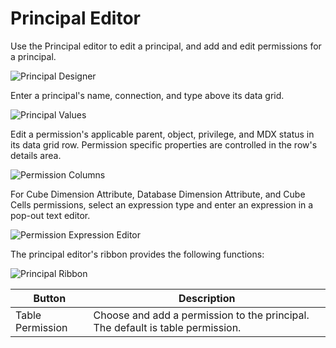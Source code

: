 # Principal Editor

Use the Principal editor to edit a principal, and add and edit permissions for a principal.

![Principal Designer](/img/bimlstudio/Principal1.png)

Enter a principal's name, connection, and type above its data grid.

![Principal Values](/img/bimlstudio/Principal2.png)

Edit a permission's applicable parent, object, privilege, and MDX status in its data grid row. Permission specific properties are controlled in the row's details area.

![Permission Columns](/img/bimlstudio/Principal3.png)

For Cube Dimension Attribute, Database Dimension Attribute, and Cube Cells permissions, select an expression type and enter an expression in a pop-out text editor.

![Permission Expression Editor](/img/bimlstudio/Principal4.png)

The principal editor's ribbon provides the following functions:

![Principal Ribbon](/img/bimlstudio/Principal5.png)

Button | Description
--- | ---
Table Permission | Choose and add a permission to the principal. The default is table permission.